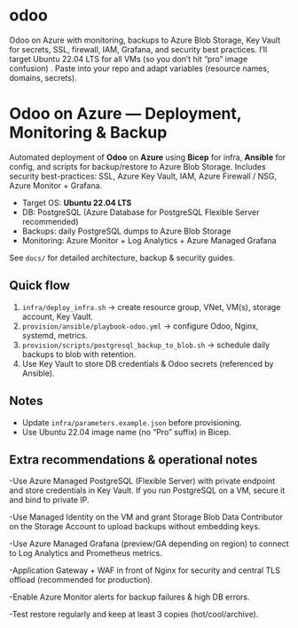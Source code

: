 # odoo
Odoo on Azure with monitoring, backups to Azure Blob Storage, Key Vault for secrets, SSL, firewall, IAM, Grafana, and security best practices. I’ll target Ubuntu 22.04 LTS for all VMs (so you don’t hit “pro” image confusion) . Paste into your repo and adapt variables (resource names, domains, secrets).
# Odoo on Azure — Deployment, Monitoring & Backup

Automated deployment of **Odoo** on **Azure** using **Bicep** for infra, **Ansible** for config, and scripts for backup/restore to Azure Blob Storage. Includes security best-practices: SSL, Azure Key Vault, IAM, Azure Firewall / NSG, Azure Monitor + Grafana.

- Target OS: **Ubuntu 22.04 LTS**
- DB: PostgreSQL (Azure Database for PostgreSQL Flexible Server recommended)
- Backups: daily PostgreSQL dumps to Azure Blob Storage
- Monitoring: Azure Monitor + Log Analytics + Azure Managed Grafana

See `docs/` for detailed architecture, backup & security guides.

## Quick flow
1. `infra/deploy_infra.sh` → create resource group, VNet, VM(s), storage account, Key Vault.
2. `provision/ansible/playbook-odoo.yml` → configure Odoo, Nginx, systemd, metrics.
3. `provision/scripts/postgresql_backup_to_blob.sh` → schedule daily backups to blob with retention.
4. Use Key Vault to store DB credentials & Odoo secrets (referenced by Ansible).

## Notes
- Update `infra/parameters.example.json` before provisioning.
- Use Ubuntu 22.04 image name (no “Pro” suffix) in Bicep.

## Extra recommendations & operational notes

-Use Azure Managed PostgreSQL (Flexible Server) with private endpoint and store credentials in Key Vault. If you run PostgreSQL on a VM, secure it and bind to private IP.

-Use Managed Identity on the VM and grant Storage Blob Data Contributor on the Storage Account to upload backups without embedding keys.

-Use Azure Managed Grafana (preview/GA depending on region) to connect to Log Analytics and Prometheus metrics.

-Application Gateway + WAF in front of Nginx for security and central TLS offload (recommended for production).

-Enable Azure Monitor alerts for backup failures & high DB errors.

-Test restore regularly and keep at least 3 copies (hot/cool/archive).
